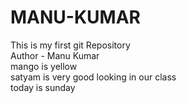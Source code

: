 # MANU-KUMAR
This is my first git Repository
<br>
Author - Manu Kumar
<br>
mango is yellow
<br>
satyam is very good looking in our class
<br>
today is sunday

